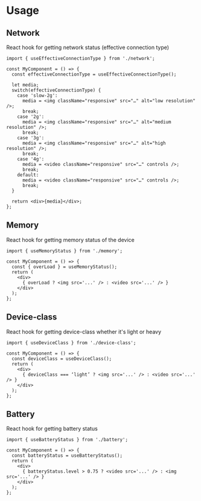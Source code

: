 # Usage

## Network
React hook for getting network status (effective connection type)

```
import { useEffectiveConnectionType } from './network';

const MyComponent = () => {
  const effectiveConnectionType = useEffectiveConnectionType();

  let media;
  switch(effectiveConnectionType) {
    case 'slow-2g':
      media = <img className="responsive" src="…" alt="low resolution" />;
      break;
    case '2g':
      media = <img className="responsive" src="…" alt="medium resolution" />;
      break;
    case '3g':
      media = <img className="responsive" src="…" alt="high resolution" />;
      break;
    case '4g':
      media = <video className="responsive" src="…" controls />;
      break;
    default:
      media = <video className="responsive" src="…" controls />;
      break;
  }
  
  return <div>{media}</div>;
};
```

## Memory
React hook for getting memory status of the device

```
import { useMemoryStatus } from './memory';

const MyComponent = () => {
  const { overLoad } = useMemoryStatus();
  return (
    <div>
      { overLoad ? <img src='...' /> : <video src='...' /> }
    </div>
  );
};
```

## Device-class
React hook for getting device-class whether it's light or heavy

```
import { useDeviceClass } from './device-class';

const MyComponent = () => {
  const deviceClass = useDeviceClass();
  return (
    <div>
      { deviceClass === ‘light’ ? <img src='...' /> : <video src='...' /> }
    </div>
  );
};
```

## Battery
React hook for getting battery status

```
import { useBatteryStatus } from './battery';

const MyComponent = () => {
  const batteryStatus = useBatteryStatus();
  return (
    <div>
      { batteryStatus.level > 0.75 ? <video src='...' /> : <img src='...' /> }
    </div>
  );
};
```
